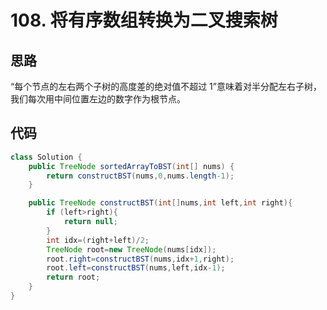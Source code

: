 # 108. 将有序数组转换为二叉搜索树

## 思路

“每个节点的左右两个子树的高度差的绝对值不超过 1”意味着对半分配左右子树，我们每次用中间位置左边的数字作为根节点。

## 代码

```java
class Solution {
    public TreeNode sortedArrayToBST(int[] nums) {
        return constructBST(nums,0,nums.length-1);
    }

    public TreeNode constructBST(int[]nums,int left,int right){
        if (left>right){
            return null;
        }
        int idx=(right+left)/2;
        TreeNode root=new TreeNode(nums[idx]);
        root.right=constructBST(nums,idx+1,right);
        root.left=constructBST(nums,left,idx-1);
        return root;
    }
}
```




